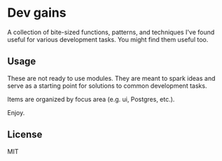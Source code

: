 # Dev gains
A collection of bite-sized functions, patterns, and techniques I've found useful for various development tasks.  You might find them useful too.

## Usage
These are not ready to use modules.  They are meant to spark ideas and serve as a starting point for solutions to common development tasks.

Items are organized by focus area (e.g. ui, Postgres, etc.).

Enjoy.

## License
MIT
